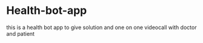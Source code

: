 # Health-bot-app
this is a health bot app to give solution and one on one videocall with doctor and patient
